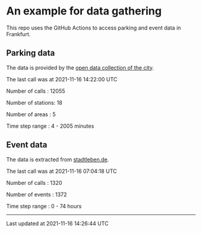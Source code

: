 # An example for data gathering

This repo uses the GitHub Actions to access parking and event data in Frankfurt.

## Parking data
The data is provided by the [open data collection of the city](https://www.offenedaten.frankfurt.de/).

The last call was at 2021-11-16 14:22:00 UTC

Number of calls   : 12055

Number of stations:    18

Number of areas   :     5

Time step range   :     4 -  2005 minutes


## Event data
The data is extracted from [stadtleben.de](https://stadtleben.de/frankfurt/).

The last call was at 2021-11-16 07:04:18 UTC

Number of calls   : 1320

Number of events  : 1372

Time step range   :    0 -   74 hours


----

Last updated at 2021-11-16 14:26:44 UTC
